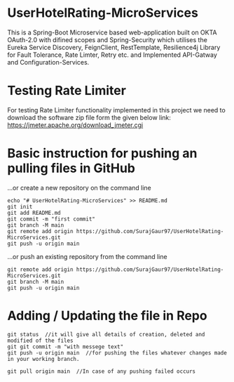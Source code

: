 # UserHotelRating-MicroServices
This is a Spring-Boot Microservice based web-application built on OKTA OAuth-2.0 with difined scopes and Spring-Security which utilises the Eureka Service Discovery, FeignClient, RestTemplate, Resilience4j Library for 
Fault Tolerance, Rate Limter, Retry etc. and Implemented API-Gatway and Configuration-Services.

# Testing Rate Limiter 
For testing Rate Limiter functionality implemented in this project we need to download the software zip file form the given below link:
https://jmeter.apache.org/download_jmeter.cgi

# Basic instruction for pushing an pulling files in GitHub
…or create a new repository on the command line

    echo "# UserHotelRating-MicroServices" >> README.md
    git init
    git add README.md
    git commit -m "first commit"
    git branch -M main
    git remote add origin https://github.com/SurajGaur97/UserHotelRating-MicroServices.git
    git push -u origin main

…or push an existing repository from the command line
    
    git remote add origin https://github.com/SurajGaur97/UserHotelRating-MicroServices.git
    git branch -M main
    git push -u origin main

# Adding / Updating the file in Repo
    git status  //it will give all details of creation, deleted and modified of the files
    git git commit -m "with messege text"
    git push -u origin main  //for pushing the files whatever changes made in your working branch.
    
    git pull origin main  //In case of any pushing failed occurs
    
